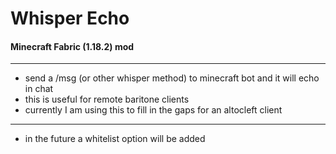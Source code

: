 # Whisper Echo
#### Minecraft Fabric (1.18.2) mod 
---------------
+ send a /msg (or other whisper method) to minecraft bot and it will echo in chat
+ this is useful for remote baritone clients
+ currently I am using this to fill in the gaps for an altocleft client
---------------
+ in the future a whitelist option will be added
